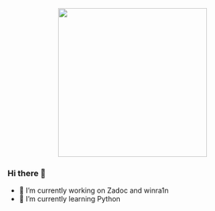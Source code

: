 <div id="header" align="center">
  <img src="https://media4.giphy.com/media/h408T6Y5GfmXBKW62l/giphy.gif?cid=ecf05e47inawhtbrnlxdxt472hc327lqcm06angkxq2orfd0&rid=giphy.gif&ct=g" width="300"/>
</div>

### Hi there 👋

- 🔭 I’m currently working on Zadoc and winra1n
- 🌱 I’m currently learning Python

<!--
**Treyowsk1/Treyowsk1** is a ✨ _special_ ✨ repository because its `README.md` (this file) appears on your GitHub profile.

Here are some ideas to get you started:

- 🔭 I’m currently working on ...
- 🌱 I’m currently learning ...
- 👯 I’m looking to collaborate on ...
- 🤔 I’m looking for help with ...
- 💬 Ask me about ...
- 📫 How to reach me: ...
- 😄 Pronouns: ...
- ⚡ Fun fact: ...
-->
